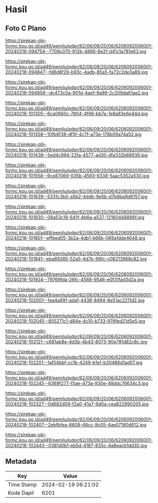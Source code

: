 # Hasil

## Foto C Plano

https://sirekap-obj-formc.kpu.go.id/ad49/pemilu/pdpr/62/06/09/20/06/6206092006001-20240218-094754--7708c070-912b-4866-8e2f-d41c1a781e63.jpg

https://sirekap-obj-formc.kpu.go.id/ad49/pemilu/pdpr/62/06/09/20/06/6206092006001-20240218-094847--fd6d8f29-b93c-4adb-85a5-fa72c2de3a89.jpg

https://sirekap-obj-formc.kpu.go.id/ad49/pemilu/pdpr/62/06/09/20/06/6206092006001-20240218-094958--dc473c0a-901d-4ae1-9a99-2c209da61ae2.jpg

https://sirekap-obj-formc.kpu.go.id/ad49/pemilu/pdpr/62/06/09/20/06/6206092006001-20240218-101305--6ca0660c-7804-4f96-bb7a-1e8a83e6e44d.jpg

https://sirekap-obj-formc.kpu.go.id/ad49/pemilu/pdpr/62/06/09/20/06/6206092006001-20240218-101358--10fb6f38-df5f-4c7f-a73e-178b09a74a52.jpg

https://sirekap-obj-formc.kpu.go.id/ad49/pemilu/pdpr/62/06/09/20/06/6206092006001-20240218-101438--5ed4c894-22fa-4577-ad30-dfa332b69936.jpg

https://sirekap-obj-formc.kpu.go.id/ad49/pemilu/pdpr/62/06/09/20/06/6206092006001-20240218-101558--9ce87069-035b-4593-9338-5aac5352a530.jpg

https://sirekap-obj-formc.kpu.go.id/ad49/pemilu/pdpr/62/06/09/20/06/6206092006001-20240218-101639--5331c3b0-a5b2-4ddb-9e5b-d7b8ba9d6157.jpg

https://sirekap-obj-formc.kpu.go.id/ad49/pemilu/pdpr/62/06/09/20/06/6206092006001-20240218-101830--08a53c19-641f-4b6a-a537-12160448886f.jpg

https://sirekap-obj-formc.kpu.go.id/ad49/pemilu/pdpr/62/06/09/20/06/6206092006001-20240218-101801--effbed05-3b2a-4db1-b66b-069a1dde4648.jpg

https://sirekap-obj-formc.kpu.go.id/ad49/pemilu/pdpr/62/06/09/20/06/6206092006001-20240218-101841--eba85085-52a5-4d7b-96fc-c06213968c82.jpg

https://sirekap-obj-formc.kpu.go.id/ad49/pemilu/pdpr/62/06/09/20/06/6206092006001-20240218-101924--79769fda-26fc-4568-9546-e0f31fad3d2a.jpg

https://sirekap-obj-formc.kpu.go.id/ad49/pemilu/pdpr/62/06/09/20/06/6206092006001-20240218-102001--1ea4a691-ada1-4438-8494-8e51ac2211d2.jpg

https://sirekap-obj-formc.kpu.go.id/ad49/pemilu/pdpr/62/06/09/20/06/6206092006001-20240218-102045--855271c1-d84e-4c10-b733-976fed21d5e5.jpg

https://sirekap-obj-formc.kpu.go.id/ad49/pemilu/pdpr/62/06/09/20/06/6206092006001-20240218-102121--c681ab8e-4d3b-4b43-8073-90e781d82c8c.jpg

https://sirekap-obj-formc.kpu.go.id/ad49/pemilu/pdpr/62/06/09/20/06/6206092006001-20240218-102201--1af54bbf-cc1b-4249-b1e1-b30486d1ad07.jpg

https://sirekap-obj-formc.kpu.go.id/ad49/pemilu/pdpr/62/06/09/20/06/6206092006001-20240218-102245--6369f277-f5ae-473a-930e-48ddc76634c3.jpg

https://sirekap-obj-formc.kpu.go.id/ad49/pemilu/pdpr/62/06/09/20/06/6206092006001-20240218-102327--0d682d09-f2a0-41a7-9d0a-cea822990205.jpg

https://sirekap-obj-formc.kpu.go.id/ad49/pemilu/pdpr/62/06/09/20/06/6206092006001-20240218-102407--2ebfbfea-6608-48cc-8c05-4ae07180d812.jpg

https://sirekap-obj-formc.kpu.go.id/ad49/pemilu/pdpr/62/06/09/20/06/6206092006001-20240218-102443--0381d0b1-eb5d-4187-835c-4a8eacb1dd30.jpg


## Metadata

| Key        | Value               |
| ---------- | ------------------- |
| Time Stamp | 2024-02-19 06:21:02 |
| Kode Dapil | 6201                |



